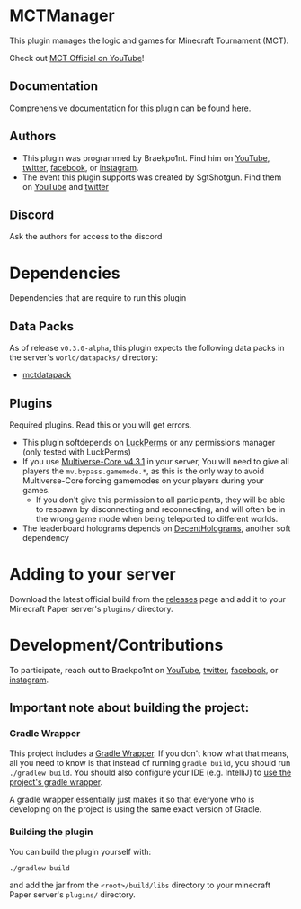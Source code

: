 # MCTManager

This plugin manages the logic and games for Minecraft Tournament (MCT). 

Check out [MCT Official on YouTube](https://www.youtube.com/channel/UCDHWFMl0D8vREh7aKzJjzow)!

## Documentation
Comprehensive documentation for this plugin can be found [here](https://braekpo1nt.github.io/mctmanager-docs/).

## Authors
- This plugin was programmed by Braekpo1nt. Find him on [YouTube](https://www.youtube.com/@braekpo1nt), [twitter](https://twitter.com/braekpo1nt), [facebook](https://www.facebook.com/Braekpo1nt/), or [instagram](https://www.instagram.com/braekpo1nt/).
- The event this plugin supports was created by SgtShotgun. Find them on [YouTube](https://www.youtube.com/@SgtShotgun) and [twitter](https://twitter.com/SgtShotgun1) 

## Discord
Ask the authors for access to the discord

# Dependencies
Dependencies that are require to run this plugin

## Data Packs
As of release `v0.3.0-alpha`, this plugin expects the following data packs in the server's `world/datapacks/` directory:
- [mctdatapack](https://github.com/Braekpo1nt/mctdatapack)

## Plugins
Required plugins. Read this or you will get errors. 

- This plugin softdepends on [LuckPerms](https://www.spigotmc.org/resources/luckperms.28140/) or any permissions manager (only tested with LuckPerms)
- If you use [Multiverse-Core v4.3.1](https://github.com/Multiverse/Multiverse-Core/releases/tag/v4.3.1) in your server, You will need to give all players the `mv.bypass.gamemode.*`, as this is the only way to avoid Multiverse-Core forcing gamemodes on your players during your games. 
  - If you don't give this permission to all participants, they will be able to respawn by disconnecting and reconnecting, and will often be in the wrong game mode when being teleported to different worlds. 
- The leaderboard holograms depends on [DecentHolograms](https://www.spigotmc.org/resources/decentholograms-1-8-1-21-1-papi-support-no-dependencies.96927/), another soft dependency

# Adding to your server
Download the latest official build from the [releases](https://github.com/Braekpo1nt/MCTManager/releases) page and add it to your Minecraft Paper server's `plugins/` directory.

# Development/Contributions

To participate, reach out to Braekpo1nt on [YouTube](https://www.youtube.com/@braekpo1nt), [twitter](https://twitter.com/braekpo1nt), [facebook](https://www.facebook.com/Braekpo1nt/), or [instagram](https://www.instagram.com/braekpo1nt/).

## **Important note about building the project:**

### Gradle Wrapper
This project includes a [Gradle Wrapper](https://docs.gradle.org/current/userguide/gradle_wrapper.html). If you don't know what that means, all you need to know is that instead of running `gradle build`, you should run `./gradlew build`. You should also configure your IDE (e.g. IntelliJ) to [use the project's gradle wrapper](https://www.jetbrains.com/idea/guide/tutorials/working-with-gradle/gradle-wrapper/). 

A gradle wrapper essentially just makes it so that everyone who is developing on the project is using the same exact version of Gradle. 

### Building the plugin
You can build the plugin yourself with:

```
./gradlew build
```

and add the jar from the `<root>/build/libs` directory to your minecraft Paper server's `plugins/` directory. 




